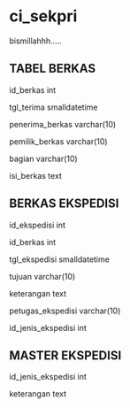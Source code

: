 # ci_sekpri
bismillahhh.....

TABEL BERKAS
--------------
id_berkas			int

tgl_terima			smalldatetime

penerima_berkas		varchar(10)

pemilik_berkas		varchar(10)

bagian				varchar(10)

isi_berkas			text


BERKAS EKSPEDISI
----------------
id_ekspedisi		int

id_berkas			int

tgl_ekspedisi		smalldatetime

tujuan				varchar(10)

keterangan			text

petugas_ekspedisi	varchar(10)

id_jenis_ekspedisi	int


MASTER EKSPEDISI
---------------
id_jenis_ekspedisi	int

keterangan			text
